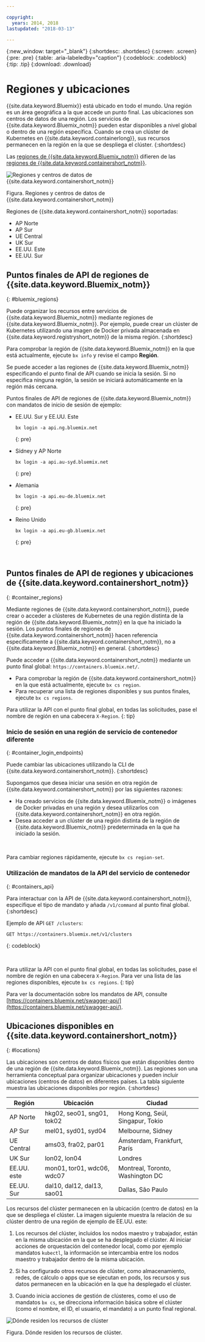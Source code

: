 ```yaml
---

copyright:
  years: 2014, 2018
lastupdated: "2018-03-13"

---
```


{:new_window: target="_blank"}
{:shortdesc: .shortdesc}
{:screen: .screen}
{:pre: .pre}
{:table: .aria-labeledby="caption"}
{:codeblock: .codeblock}
{:tip: .tip}
{:download: .download}

# Regiones y ubicaciones
{{site.data.keyword.Bluemix}} está ubicado en todo el mundo. Una región es un área geográfica a la que accede un punto final. Las ubicaciones son centros de datos de una región. Los servicios de {{site.data.keyword.Bluemix_notm}} pueden estar disponibles a nivel global o dentro de una región específica. Cuando se crea un clúster de Kubernetes en {{site.data.keyword.containerlong}}, sus recursos permanecen en la región en la que se despliega el clúster.
{:shortdesc}

Las [regiones de {{site.data.keyword.Bluemix_notm}}](#bluemix_regions) difieren de las [regiones de {{site.data.keyword.containershort_notm}}](#container_regions).

![Regiones y centros de datos de {{site.data.keyword.containershort_notm}}](/images/regions.png)

Figura. Regiones y centros de datos de {{site.data.keyword.containershort_notm}}

Regiones de {{site.data.keyword.containershort_notm}} soportadas:
  * AP Norte
  * AP Sur
  * UE Central
  * UK Sur
  * EE.UU. Este
  * EE.UU. Sur



## Puntos finales de API de regiones de {{site.data.keyword.Bluemix_notm}}
{: #bluemix_regions}

Puede organizar los recursos entre servicios de {{site.data.keyword.Bluemix_notm}} mediante regiones de {{site.data.keyword.Bluemix_notm}}. Por ejemplo, puede crear un clúster de Kubernetes utilizando una imagen de Docker privada almacenada en {{site.data.keyword.registryshort_notm}} de la misma región.
{:shortdesc}

Para comprobar la región de {{site.data.keyword.Bluemix_notm}} en la que está actualmente, ejecute `bx info` y revise el campo **Región**.

Se puede acceder a las regiones de {{site.data.keyword.Bluemix_notm}} especificando el punto final de API cuando se inicia la sesión. Si no especifica ninguna región, la sesión se iniciará automáticamente en la región más cercana.

Puntos finales de API de regiones de {{site.data.keyword.Bluemix_notm}} con mandatos de inicio de sesión de ejemplo:

  * EE.UU. Sur y EE.UU. Este
      ```
      bx login -a api.ng.bluemix.net
      ```
      {: pre}

  * Sídney y AP Norte
      ```
      bx login -a api.au-syd.bluemix.net
      ```
      {: pre}

  * Alemania
      ```
      bx login -a api.eu-de.bluemix.net
      ```
      {: pre}

  * Reino Unido
      ```
      bx login -a api.eu-gb.bluemix.net
      ```
      {: pre}



<br />


## Puntos finales de API de regiones y ubicaciones de {{site.data.keyword.containershort_notm}}
{: #container_regions}

Mediante regiones de {{site.data.keyword.containershort_notm}}, puede crear o acceder a clústeres de Kubernetes de una región distinta de la región de {{site.data.keyword.Bluemix_notm}} en la que ha iniciado la sesión. Los puntos finales de regiones de {{site.data.keyword.containershort_notm}} hacen referencia específicamente a {{site.data.keyword.containershort_notm}}, no a {{site.data.keyword.Bluemix_notm}} en general.
{:shortdesc}

Puede acceder a {{site.data.keyword.containershort_notm}} mediante un punto final global: `https://containers.bluemix.net/`.
* Para comprobar la región de {{site.data.keyword.containershort_notm}} en la que está actualmente, ejecute `bx cs region`.
* Para recuperar una lista de regiones disponibles y sus puntos finales, ejecute `bx cs regions`.

Para utilizar la API con el punto final global, en todas las solicitudes, pase el nombre de región en una cabecera `X-Region`.
{: tip}

### Inicio de sesión en una región de servicio de contenedor diferente
{: #container_login_endpoints}

Puede cambiar las ubicaciones utilizando la CLI de {{site.data.keyword.containershort_notm}}.
{:shortdesc}

Supongamos que desea iniciar una sesión en otra región de {{site.data.keyword.containershort_notm}} por las siguientes razones:
  * Ha creado servicios de {{site.data.keyword.Bluemix_notm}} o imágenes de Docker privadas en una región y desea utilizarlos con {{site.data.keyword.containershort_notm}} en otra región.
  * Desea acceder a un clúster de una región distinta de la región de {{site.data.keyword.Bluemix_notm}} predeterminada en la que ha iniciado la sesión.

</br>

Para cambiar regiones rápidamente, ejecute `bx cs region-set`.

### Utilización de mandatos de la API del servicio de contenedor
{: #containers_api}

Para interactuar con la API de {{site.data.keyword.containershort_notm}}, especifique el tipo de mandato y añada `/v1/command` al punto final global.
{:shortdesc}

Ejemplo de API `GET /clusters`:
  ```
  GET https://containers.bluemix.net/v1/clusters
  ```
  {: codeblock}

</br>

Para utilizar la API con el punto final global, en todas las solicitudes, pase el nombre de región en una cabecera `X-Region`. Para ver una lista de las regiones disponibles, ejecute `bx cs regions`.
{: tip}

Para ver la documentación sobre los mandatos de API, consulte [https://containers.bluemix.net/swagger-api/](https://containers.bluemix.net/swagger-api/).

## Ubicaciones disponibles en {{site.data.keyword.containershort_notm}}
{: #locations}

Las ubicaciones son centros de datos físicos que están disponibles dentro de una región de {{site.data.keyword.Bluemix_notm}}. Las regiones son una herramienta conceptual para organizar ubicaciones y pueden incluir ubicaciones (centros de datos) en diferentes países. La tabla siguiente muestra las ubicaciones disponibles por región.
{:shortdesc}

| Región | Ubicación | Ciudad |
|--------|----------|------|
| AP Norte | hkg02, seo01, sng01, tok02 | Hong Kong, Seúl, Singapur, Tokio |
| AP Sur     | mel01, syd01, syd04        | Melbourne, Sidney |
| UE Central     | ams03, fra02, par01        | Ámsterdam, Frankfurt, París |
| UK Sur      | lon02, lon04         | Londres |
| EE.UU. este      | mon01, tor01, wdc06, wdc07        | Montreal, Toronto, Washington DC |
| EE.UU. Sur     | dal10, dal12, dal13, sao01       | Dallas, São Paulo |

Los recursos del clúster permanecen en la ubicación (centro de datos) en la que se despliega el clúster. La imagen siguiente muestra la relación de su clúster dentro de una región de ejemplo de EE.UU. este:

1.  Los recursos del clúster, incluidos los nodos maestro y trabajador, están en la misma ubicación en la que se ha desplegado el clúster. Al iniciar acciones de orquestación del contenedor local, como por ejemplo mandatos `kubectl`, la información se intercambia entre los nodos maestro y trabajador dentro de la misma ubicación.

2.  Si ha configurado otros recursos de clúster, como almacenamiento, redes, de cálculo o apps que se ejecutan en pods, los recursos y sus datos permanecen en la ubicación en la que ha desplegado el clúster.

3.  Cuando inicia acciones de gestión de clústeres, como el uso de mandatos `bx cs`, se direcciona información básica sobre el clúster (como el nombre, el ID, el usuario, el mandato) a un punto final regional.

![Dónde residen los recursos de clúster](/images/region-cluster-resources.png)

Figura. Dónde residen los recursos de clúster.
